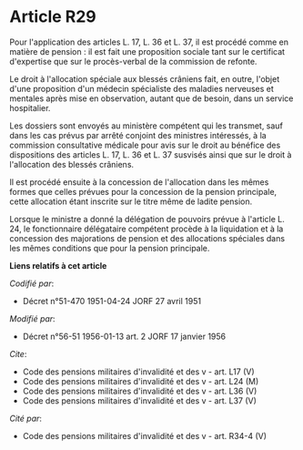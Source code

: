 # Article R29

Pour l'application des articles L. 17, L. 36 et L. 37, il est procédé comme en matière de pension : il est fait une
proposition sociale tant sur le certificat d'expertise que sur le procès-verbal de la commission de refonte.

Le droit à l'allocation spéciale aux blessés crâniens fait, en outre, l'objet d'une proposition d'un médecin spécialiste des
maladies nerveuses et mentales après mise en observation, autant que de besoin, dans un service hospitalier.

Les dossiers sont envoyés au ministère compétent qui les transmet, sauf dans les cas prévus par arrêté conjoint des ministres
intéressés, à la commission consultative médicale pour avis sur le droit au bénéfice des dispositions des articles L. 17, L.
36 et L. 37 susvisés ainsi que sur le droit à l'allocation des blessés crâniens.

Il est procédé ensuite à la concession de l'allocation dans les mêmes formes que celles prévues pour la concession de la
pension principale, cette allocation étant inscrite sur le titre même de ladite pension.

Lorsque le ministre a donné la délégation de pouvoirs prévue à l'article L. 24, le fonctionnaire délégataire compétent
procède à la liquidation et à la concession des majorations de pension et des allocations spéciales dans les mêmes conditions
que pour la pension principale.

**Liens relatifs à cet article**

_Codifié par_:

  - Décret n°51-470 1951-04-24 JORF 27 avril 1951

_Modifié par_:

  - Décret n°56-51 1956-01-13 art. 2 JORF 17 janvier 1956

_Cite_:

  - Code des pensions militaires d'invalidité et des v - art. L17 (V)
  - Code des pensions militaires d'invalidité et des v - art. L24 (M)
  - Code des pensions militaires d'invalidité et des v - art. L36 (V)
  - Code des pensions militaires d'invalidité et des v - art. L37 (V)

_Cité par_:

  - Code des pensions militaires d'invalidité et des v - art. R34-4 (V)
